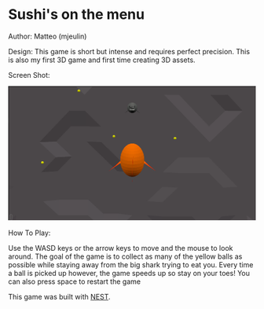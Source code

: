 # Sushi's on the menu

Author: Matteo (mjeulin)

Design: This game is short but intense and requires perfect precision. This is also my first 3D game and first time creating 3D assets.

Screen Shot:

![Screen Shot](screenshot.png)

How To Play:

Use the WASD keys or the arrow keys to move and the mouse to look around. The goal of the game is to collect as many of the yellow balls as possible while staying away from the big shark trying to eat you. Every time a ball is picked up however, the game speeds up so stay on your toes! You can also press space to restart the game

This game was built with [NEST](NEST.md).
